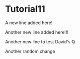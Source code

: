 # Tutorial11




A new line added here!






Another new line added here!!!



Another new line to test David's Q


Another random change
